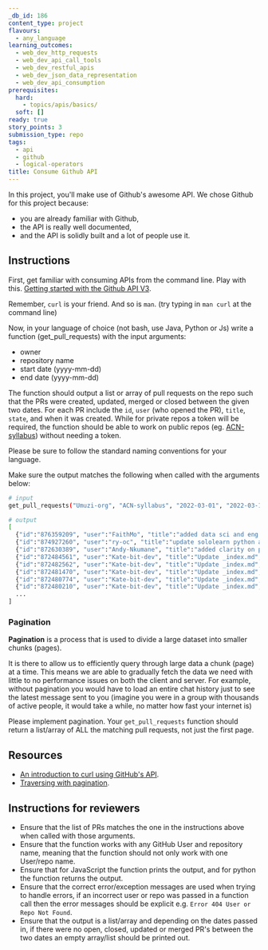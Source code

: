 ```yaml
---
_db_id: 186
content_type: project
flavours:
  - any_language
learning_outcomes:
  - web_dev_http_requests
  - web_dev_api_call_tools
  - web_dev_restful_apis
  - web_dev_json_data_representation
  - web_dev_api_consumption
prerequisites:
  hard:
    - topics/apis/basics/
  soft: []
ready: true
story_points: 3
submission_type: repo
tags:
  - api
  - github
  - logical-operators
title: Consume Github API
---
```


In this project, you'll make use of Github's awesome API. We chose Github for this project because:

- you are already familiar with Github,
- the API is really well documented,
- and the API is solidly built and a lot of people use it.

## Instructions

First, get familiar with consuming APIs from the command line. Play with this. [Getting started with the Github API V3](https://developer.github.com/v3/guides/getting-started/).

Remember, `curl` is your friend. And so is `man`. (try typing in `man curl` at the command line)

Now, in your language of choice (not bash, use Java, Python or Js) write a function (get_pull_requests) with the input arguments:

- owner
- repository name
- start date (yyyy-mm-dd)
- end date (yyyy-mm-dd)

The function should output a list or array of pull requests on the repo such that the PRs were created, updated, merged or closed between the given two dates.
For each PR include the `id`, `user` (who opened the PR), `title`, `state`, and when it was created.
While for private repos a token will be required, the function should be able to work on public repos (eg. [ACN-syllabus](https://github.com/Umuzi-org/ACN-syllabus)) without needing a token.

Please be sure to follow the standard naming conventions for your language.

Make sure the output matches the following when called with the arguments below:

```bash
# input
get_pull_requests("Umuzi-org", "ACN-syllabus", "2022-03-01", "2022-03-10")

# output
[
  {"id":"876359209", "user":"FaithMo", "title":"added data sci and eng info", "state":"open", "created_at":"2022-03-10"},
  {"id":"874927260", "user":"ry-oc", "title":"update sololearn python and all contentlinks etc", "state":"closed", "created_at": "2022-03-09"},
  {"id":"872630389", "user":"Andy-Nkumane", "title":"added clarity on python error raising", "state":"open", "created_at":"2022-03-07"},
  {"id":"872484561", "user":"Kate-bit-dev", "title":"Update _index.md", "state":"closed", "created_at":"2022-03-06"},
  {"id":"872482562", "user":"Kate-bit-dev", "title":"Update _index.md", "state":"open", "created_at":"2022-03-06"},
  {"id":"872481470", "user":"Kate-bit-dev", "title":"Update _index.md", "state":"closed", "created_at":"2022-03-06"},
  {"id":"872480774", "user":"Kate-bit-dev", "title":"Update _index.md", "state":"closed", "created_at":"2022-03-06"},
  {"id":"872480210", "user":"Kate-bit-dev", "title":"Update _index.md", "state":"closed", "created_at":"2022-03-06"},
  ...
]
```

### Pagination

**Pagination** is a process that is used to divide a large dataset into smaller chunks (pages).

It is there to allow us to efficiently query through large data a chunk (page) at a time.
This means we are able to gradually fetch the data we need with little to no performance issues on both the client and server.
For example, without pagination you would have to load an entire chat history just to see the latest message sent to you (imagine you were in a group with thousands of active people, it would take a while, no matter how fast your internet is)

Please implement pagination. Your `get_pull_requests` function should return a list/array of ALL the matching pull requests, not just the first page.

## Resources

- [An introduction to curl using GitHub's API](https://gist.github.com/tazjel/8735770).
- [Traversing with pagination](https://docs.github.com/en/rest/guides/traversing-with-pagination#basics-of-pagination).

## Instructions for reviewers

- Ensure that the list of PRs matches the one in the instructions above when called with those arguments.
- Ensure that the function works with any GitHub User and repository name, meaning that the function should not only work with one User/repo name.
- Ensure that for JavaScript the function prints the output, and for python the function returns the output.
- Ensure that the correct error/exception messages are used when trying to handle errors, if an incorrect user or repo was passed in a function call then the error messages should be explicit e.g. `Error 404 User or Repo Not Found`.
- Ensure that the output is a list/array and depending on the dates passed in, if there were no open, closed, updated or merged PR's between the two dates an empty array/list should be printed out.
